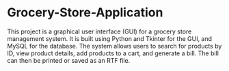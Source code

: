 # Grocery-Store-Application
This project is a graphical user interface (GUI) for a grocery store management system. It is built using Python and Tkinter for the GUI, and MySQL for the database. The system allows users to search for products by ID, view product details, add products to a cart, and generate a bill. The bill can then be printed or saved as an RTF file.
